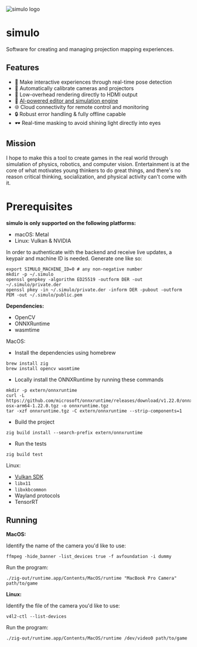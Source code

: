 ![simulo logo](.github/simulo-banner.png)

# simulo

Software for creating and managing projection mapping experiences.

## Features

- 🎥 Make interactive experiences through real-time pose detection
- 📡 Automatically calibrate cameras and projectors
- 🎨 Low-overhead rendering directly to HDMI output
- 🤖 [AI-powered editor and simulation engine](https://github.com/richgrov/simulo-editor)
- 🌐 Cloud connectivity for remote control and monitoring
- 🔒 Robust error handling & fully offline capable
- 🕶️ Real-time masking to avoid shining light directly into eyes

## Mission

I hope to make this a tool to create games in the real world through simulation of physics,
robotics, and computer vision. Entertainment is at the core of what motivates young thinkers to do
great things, and there's no reason critical thinking, socialization, and physical activity can't
come with it.

# Prerequisites

**simulo is only supported on the following platforms:**

- macOS: Metal
- Linux: Vulkan & NVIDIA

In order to authenticate with the backend and receive live updates, a keypair and machine ID is
needed. Generate one like so:

```
export SIMULO_MACHINE_ID=0 # any non-negative number
mkdir -p ~/.simulo
openssl genpkey -algorithm ED25519 -outform DER -out ~/.simulo/private.der
openssl pkey -in ~/.simulo/private.der -inform DER -pubout -outform PEM -out ~/.simulo/public.pem
```

**Dependencies:**

- OpenCV
- ONNXRuntime
- wasmtime

MacOS:

- Install the dependencies using homebrew

```
brew install zig
brew install opencv wasmtime
```

- Locally install the ONNXRuntime by running these commands

```
mkdir -p extern/onnxruntime
curl -L https://github.com/microsoft/onnxruntime/releases/download/v1.22.0/onnxruntime-osx-arm64-1.22.0.tgz -o onnxruntime.tgz
tar -xzf onnxruntime.tgz -C extern/onnxruntime --strip-components=1
```

- Build the project

```
zig build install --search-prefix extern/onnxruntime
```

- Run the tests

```
zig build test
```

Linux:

- [Vulkan SDK](https://vulkan.lunarg.com/)
- `libx11`
- `libxkbcommon`
- Wayland protocols
- TensorRT

## Running

**MacOS:**

Identify the name of the camera you'd like to use:

`ffmpeg -hide_banner -list_devices true -f avfoundation -i dummy`

Run the program:

`./zig-out/runtime.app/Contents/MacOS/runtime "MacBook Pro Camera" path/to/game`

**Linux:**

Identify the file of the camera you'd like to use:

`v4l2-ctl --list-devices`

Run the program:

`./zig-out/runtime.app/Contents/MacOS/runtime /dev/video0 path/to/game`

